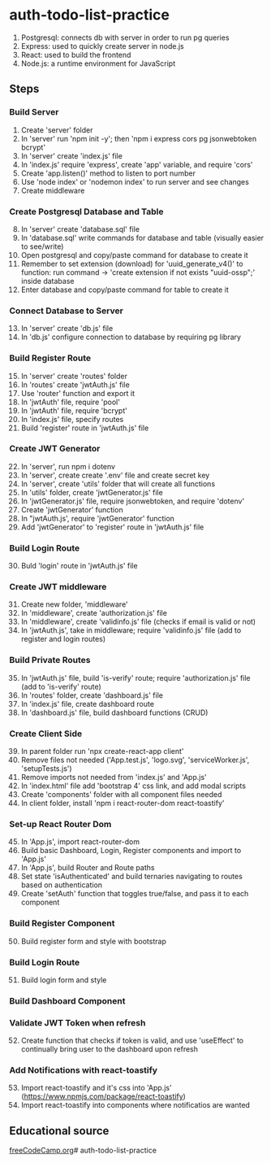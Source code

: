 # auth-todo-list-practice
1. Postgresql: connects db with server in order to run pg queries
2. Express: used to quickly create server in node.js
3. React: used to build the frontend
4. Node.js: a runtime environment for JavaScript
## Steps 
### Build Server
1. Create 'server' folder
2. In 'server'  run 'npm init -y'; then 'npm i express cors pg jsonwebtoken bcrypt'
3. In 'server' create 'index.js' file
4. In 'index.js' require 'express', create 'app' variable, and require 'cors'
5. Create 'app.listen()' method to listen to port number
6. Use 'node index' or 'nodemon index' to run server and see changes
7. Create middleware
### Create Postgresql Database and Table 
8. In 'server' create 'database.sql' file
9. In 'database.sql' write commands for database and table (visually easier to see/write)
10. Open postgresql and copy/paste command for database to create it
11. Remember to set extension (download) for 'uuid_generate_v4()' to function: run command -> 'create extension if not exists "uuid-ossp";' inside database
12. Enter database and copy/paste command for table to create it
### Connect Database to Server
13. In 'server' create 'db.js' file
14. In 'db.js' configure connection to database by requiring pg library
### Build Register Route
15. In 'server' create 'routes' folder
16. In 'routes' create 'jwtAuth.js' file 
17. Use 'router' function and export it
18. In 'jwtAuth' file, require 'pool'
19. In 'jwtAuth' file, require 'bcrypt'
20. In 'index.js' file, specify routes 
21. Build 'register' route in 'jwtAuth.js' file
### Create JWT Generator
22. In 'server', run npm i dotenv
23. In 'server', create create '.env' file and create secret key
24. In 'server', create 'utils' folder that will create all functions
25. In 'utils' folder, create 'jwtGenerator.js' file 
26. In 'jwtGenerator.js' file, require jsonwebtoken, and require 'dotenv'
27. Create 'jwtGenerator' function
28. In "jwtAuth.js', require 'jwtGenerator' function
29. Add 'jwtGenerator' to 'register' route in 'jwtAuth.js' file
### Build Login Route
30. Buld 'login' route in 'jwtAuth.js' file
### Create JWT middleware
31. Create new folder, 'middleware'
32. In 'middleware', create 'authorization.js' file
33. In 'middleware', create 'validinfo.js' file (checks if email is valid or not)
34. In 'jwtAuth.js', take in middleware; require 'validinfo.js' file (add to register and login routes)
### Build Private Routes
35. In 'jwtAuth.js' file, build 'is-verify' route; require 'authorization.js' file (add to 'is-verify' route)
36. In 'routes' folder, create 'dashboard.js' file
37. In 'index.js' file, create dashboard route
38. In 'dashboard.js' file, build dashboard functions (CRUD)
### Create Client Side
39. In parent folder run 'npx create-react-app client'
40. Remove files not needed ('App.test.js', 'logo.svg', 'serviceWorker.js', 'setupTests.js')
41. Remove imports not needed from 'index.js' and 'App.js' 
42. In 'index.html' file add 'bootstrap 4' css link, and add modal scripts
43. Create 'components' folder with all component files needed
44. In client folder, install 'npm i react-router-dom react-toastify'
### Set-up React Router Dom
45. In 'App.js', import react-router-dom
46. Build basic Dashboard, Login, Register components and import to 'App.js'
47. In 'App.js', build Router and Route paths
48. Set state 'isAuthenticated' and build ternaries navigating to routes based on authentication
49. Create 'setAuth' function that toggles true/false, and pass it to each component
### Build Register Component
50. Build register form and style with bootstrap
### Build Login Route
51. Build login form and style
### Build Dashboard Component
### Validate JWT Token when refresh
52. Create function that checks if token is valid, and use 'useEffect' to continually bring user to the dashboard upon refresh
### Add Notifications with react-toastify
53. Import react-toastify and it's css into 'App.js' (https://www.npmjs.com/package/react-toastify)
54. Import react-toastify into components where notificatios are wanted
## Educational source

[freeCodeCamp.org](https://www.youtube.com/watch?v=7UQBMb8ZpuE)# auth-todo-list-practice

